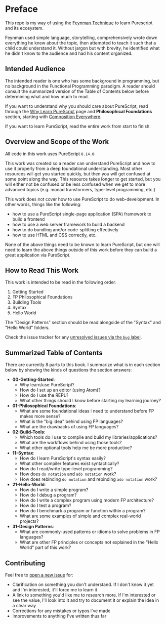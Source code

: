 # Preface

This repo is my way of using the [Feynman Technique](https://medium.com/taking-note/learning-from-the-feynman-technique-5373014ad230) to learn Purescript and its ecosystem.

Feynman used simple language, storytelling, comprehensively wrote down everything he knew about the topic, then attempted to teach it such that a child could understand it. Without jargon but with brevity, he identified what he didn't know to the audience and had his content organized.

## Intended Audience

The intended reader is one who has some background in programming, but no background in the Functional Programming paradigm. A reader should consult the summarized version of the Table of Contents below before determining what and how much to read.

If you want to understand why you should care about PureScript, read through the [Why Learn PureScript](./content/00-Getting-Started/01-Why-Learn-PureScript.md) page and **Philosophical Foundations** section, starting with [Composition Everywhere](./content/01-FP-Philosophical-Foundations/01-Composition-Everywhere.md).

If you want to learn PureScript, read the entire work from start to finish.

## Overview and Scope of the Work

All code in this work uses PureScript `0.14.0`

This work was created so a reader can understand PureScript and how to use it properly from a deep foundational understanding. Most other resources will get you started quickly, but then you will get confused at some point along the way. This resource takes longer to get started, but you will either not be confused or be less confused when we get to more advanced topics (e.g. monad transformers, type-level programming, etc.)

This work does not cover how to use PureScript to do web-development. In other words, things like the following:
- how to use a PureScript single-page application (SPA) framework to build a frontend
- how to use a web server framework to build a backend
- how to do bundling and/or code-splitting effectively
- how to use HTML and CSS correctly, etc.

None of the above things need to be known to learn PureScript, but one will need to learn the above things outside of this work before they can build a great application via PureScript.

## How to Read This Work

This work is intended to be read in the following order:
1. Getting Started
1. FP Philosophical Foundations
1. Building Tools
1. Syntax
1. Hello World

The "Design Patterns" section should be read alongside of the "Syntax" and "Hello World" folders.

Check the issue tracker for any [unresolved issues via the `bug` label](https://github.com/JordanMartinez/purescript-jordans-reference/issues?q=is%3Aissue+is%3Aopen+label%3Abug).

## Summarized Table of Contents

There are currently 8 parts to this book. I summarize what is in each section below by showing the kinds of questions the section answers:
- **00-Getting-Started**:
    - Why learn/use PureScript?
    - How do I set up an editor (using Atom)?
    - How do I use the REPL?
    - What other things should I know before starting my learning journey?
- **01-Philosophical Foundations**:
    - What are some foundational ideas I need to understand before FP makes more sense?
    - What is the "big idea" behind using FP languages?
    - What are the drawbacks of using FP languages?
- **02-Build-Tools**:
    - Which tools do I use to compile and build my libraries/applications?
    - What are the workflows behind using those tools?
    - What other optional tools help me be more productive?
- **11-Syntax**:
    - How do I learn PureScript's syntax easily?
    - What other compiler features exist syntactically?
    - How do I read/write type-level programming?
    - How does `do notation` and `ado notation` work?
    - How does rebinding `do notation` and rebinding `ado notation` work?
- **21-Hello-World**:
    - How do I write a simple program?
    - How do I debug a program?
    - How do I write a complex program using modern FP architecture?
    - How do I test a program?
    - How do I benchmark a program or function within a program?
    - What are some examples of simple and complex real-world projects?
- **31-Design Patterns**:
    - What are commonly-used patterns or idioms to solve problems in FP languages?
    - What are other FP principles or concepts not explained in the "Hello World" part of this work?

## Contributing

Feel free to [open a new issue](https://github.com/jordanmartinez/purescript-jordans-reference/issues) for:
- Clarification on something you don't understand. If I don't know it yet and I'm interested, it'll force me to learn it
- A link to something you'd like me to research more. If I'm interested or see the value, I'll look into it and try to document it or explain the idea in a clear way
- Corrections for any mistakes or typos I've made
- Improvements to anything I've written thus far
